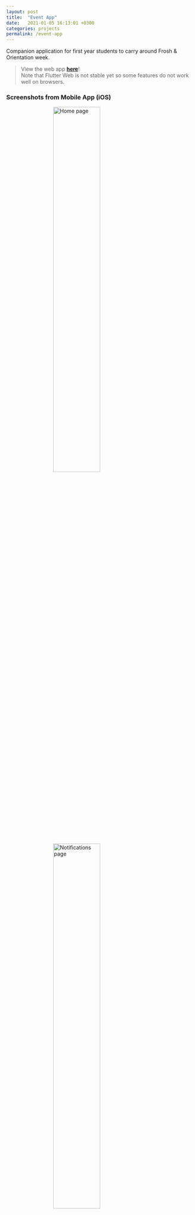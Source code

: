 ```yaml
---
layout: post
title:  "Event App"
date:   2021-01-05 16:13:01 +0300
categories: projects
permalink: /event-app
---
```


Companion application for first year students to carry around Frosh & Orientation week.

> View the web app [**here**]({{site.baseurl}}/event-app/demo)!<br>
Note that Flutter Web is not stable yet so some features do not work well on browsers.

### Screenshots from Mobile App (iOS)

<img src="{{site.baseurl}}/images/event-app/home.png" alt="Home page" width="250" class="center"/>
<br>
<img src="{{site.baseurl}}/images/event-app/notifications.png" alt="Notifications page" width="250" class="center"/>
<br>
<img src="{{site.baseurl}}/images/event-app/map.png" alt="Map page" width="250" class="center"/>
<br>
<img src="{{site.baseurl}}/images/event-app/offers.png" alt="Offers page" width="250" class="center"/>
<br>
<img src="{{site.baseurl}}/images/event-app/safety.png" alt="Safety page" width="250" class="center"/>

<style>
.center {
    display: block;
    margin-left: auto;
    margin-right: auto;
    width: 50%;
}
</style>